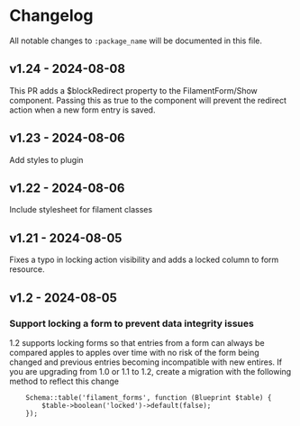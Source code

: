 # Changelog

All notable changes to `:package_name` will be documented in this file.

## v1.24 - 2024-08-08

This PR adds a $blockRedirect property to the FilamentForm/Show component. Passing this as true to the component will prevent the redirect action when a new form entry is saved.

## v1.23 - 2024-08-06

Add styles to plugin

## v1.22 - 2024-08-06

Include stylesheet for filament classes

## v1.21 - 2024-08-05

Fixes a typo in locking action visibility and adds a locked column to form resource.

## v1.2 - 2024-08-05

### Support locking a form to prevent data integrity issues

1.2 supports locking forms so that entries from a form can always be compared apples to apples over time with no risk of the form being changed and previous entries becoming incompatible with new entires. If you are upgrading from 1.0 or 1.1 to 1.2, create a migration with the following method to reflect this change

```
    Schema::table('filament_forms', function (Blueprint $table) {
        $table->boolean('locked')->default(false);
    });





```